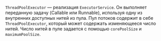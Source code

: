 <code>ThreadPoolExecutor</code> — реализация <code>ExecutorService</code>. Он выполняет переданную задачу (Callable или Runnable), используя одну из внутренних доступных нитей из пула. 
Пул потоков содержит в себе <code>ThreadPoolExecutor</code>, который может содержать изменяющееся число нитей. 
Число нитей в пуле задается с помощью <code>corePoolSize</code> и <code>maximumPoolSize</code>.